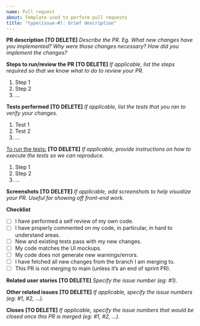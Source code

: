 ```yaml
---
name: Pull request
about: Template used to perform pull requests
title: "type(issue-#): brief description"
---
```


**PR description**
**[TO DELETE]** *Describe the PR. Eg. What new changes have you implemented? Why were those changes necessary? How did you implement the changes?* 

**Steps to run/review the PR**
**[TO DELETE]** *If applicable, list the steps required so that we know what to do to review your PR.*

1. Step 1
2. Step 2
3. ...

**Tests performed**
**[TO DELETE]** *If applicable, list the tests that you ran to verify your changes.*

1. Test 1
2. Test 2
3. ...

<ins>To run the tests:</ins>
**[TO DELETE]** *If applicable, provide instructions on how to execute the tests so we can reproduce.*

1. Step 1
2. Step 2
3. ...

**Screenshots**
**[TO DELETE]** *If applicable, add screenshots to help visualize your PR. Useful for showing off front-end work.*

**Checklist**
- [ ] I have performed a self review of my own code.
- [ ] I have properly commented on my code, in particular, in hard to understand areas.
- [ ] New and existing tests pass with my new changes.
- [ ] My code matches the UI mockups.
- [ ] My code does not generate new warnings/errors.
- [ ] I have fetched all new changes from the branch I am merging to.
- [ ] This PR is not merging to main (unless it’s an end of sprint PR).

**Related user stories**
**[TO DELETE]** *Specify the issue number (eg: #1).*

**Other related issues**
**[TO DELETE]** *If applicable, specify the issue numbers (eg: #1, #2, ...).*

**Closes**
**[TO DELETE]** *If applicable, specify the issue numbers that would be closed once this PR is merged (eg: #1, #2, ...).*

